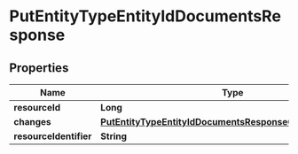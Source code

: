 # PutEntityTypeEntityIdDocumentsResponse

## Properties
Name | Type | Description | Notes
------------ | ------------- | ------------- | -------------
**resourceId** | **Long** |  |  [optional]
**changes** | [**PutEntityTypeEntityIdDocumentsResponseChangesSwagger**](PutEntityTypeEntityIdDocumentsResponseChangesSwagger.md) |  |  [optional]
**resourceIdentifier** | **String** |  |  [optional]
